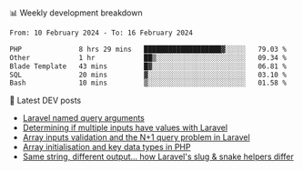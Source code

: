 📊 Weekly development breakdown
<!--START_SECTION:waka-->

```txt
From: 10 February 2024 - To: 16 February 2024

PHP              8 hrs 29 mins   ███████████████████▓░░░░░   79.03 %
Other            1 hr            ██▒░░░░░░░░░░░░░░░░░░░░░░   09.34 %
Blade Template   43 mins         █▓░░░░░░░░░░░░░░░░░░░░░░░   06.81 %
SQL              20 mins         ▓░░░░░░░░░░░░░░░░░░░░░░░░   03.10 %
Bash             10 mins         ▒░░░░░░░░░░░░░░░░░░░░░░░░   01.58 %
```

<!--END_SECTION:waka-->

📕 Latest DEV posts
<!-- BLOG-POST-LIST:START -->
- [Laravel named query arguments](https://dev.to/michaelvickersuk/laravel-named-query-arguments-28kd)
- [Determining if multiple inputs have values with Laravel](https://dev.to/michaelvickersuk/determining-if-multiple-inputs-have-values-with-laravel-km6)
- [Array inputs validation and the N+1 query problem in Laravel](https://dev.to/michaelvickersuk/array-inputs-validation-and-the-n1-query-problem-in-laravel-2agb)
- [Array initialisation and key data types in PHP](https://dev.to/michaelvickersuk/array-initialisation-and-key-data-types-in-php-1e5b)
- [Same string, different output... how Laravel&#39;s slug &amp; snake helpers differ](https://dev.to/michaelvickersuk/same-string-different-output-how-laravels-slug-snake-helpers-differ-1ccj)
<!-- BLOG-POST-LIST:END -->
